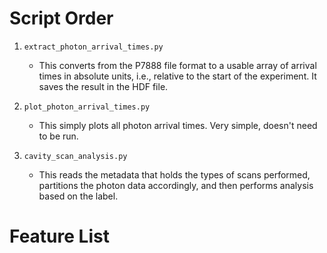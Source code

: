 # Script Order
1. `extract_photon_arrival_times.py`
    
    * This converts from the P7888 file format to a usable array of arrival times in absolute units, i.e., relative to the start of the experiment. It saves the result in the HDF file.

2. `plot_photon_arrival_times.py`

	* This simply plots all photon arrival times. Very simple, doesn't need to be run.

3. `cavity_scan_analysis.py`

	* This reads the metadata that holds the types of scans performed, partitions the photon data accordingly, and then performs analysis based on the label.

# Feature List